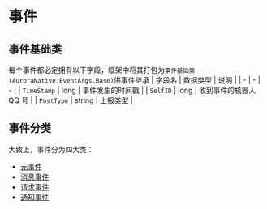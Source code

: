# 事件

## 事件基础类

每个事件都必定拥有以下字段，框架中将其打包为`事件基础类(AuroraNative.EventArgs.Base)`供事件继承
| 字段名 | 数据类型 | 说明 |
| - | - | - |
| `TimeStamp` | long | 事件发生的时间戳 |
| `SelfID` | long | 收到事件的机器人 QQ 号 |
| `PostType` | string | 上报类型 |

## 事件分类

大致上，事件分为四大类：
- [元事件](/Event/MetaEvent/)
- [消息事件](/Event/MessageEvent/)
- [请求事件](/Event/RequestEvent/)
- [通知事件](/Event/NoticeEvent/)
